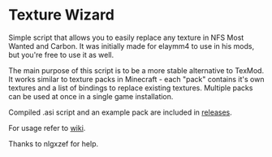 # Texture Wizard

Simple script that allows you to easily replace any texture in NFS Most Wanted and Carbon. It was initially made for elaymm4 to use in his mods, but you're free to use it as well.

The main purpose of this script is to be a more stable alternative to TexMod. It works similar to texture packs in Minecraft - each "pack" contains it's own textures and a list of bindings to replace existing textures. Multiple packs can be used at once in a single game installation.

Compiled .asi script and an example pack are included in <a href=https://github.com/R-033/texwizard/releases>releases</a>.

For usage refer to <a href=https://github.com/R-033/texwizard/wiki>wiki</a>.

Thanks to nlgxzef for help.

